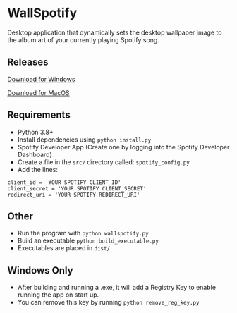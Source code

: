 # WallSpotify
Desktop application that dynamically sets the desktop wallpaper image to the album art of your currently playing Spotify song.

## Releases

[Download for Windows](WallSpotify.exe)

[Download for MacOS](WallSpotify-MacOS.zip) 

## Requirements
- Python 3.8+
- Install dependencies using `python install.py`
- Spotify Developer App (Create one by logging into the Spotify Developer Dashboard)
- Create a file in the `src/` directory called: `spotify_config.py`
- Add the lines:
```
client_id = 'YOUR SPOTIFY CLIENT_ID'
client_secret = 'YOUR SPOTIFY CLIENT_SECRET'
redirect_uri = 'YOUR SPOTIFY REDIRECT_URI'
```

## Other
- Run the program with `python wallspotify.py`
- Build an executable `python build_executable.py`
- Executables are placed in `dist/`

## Windows Only
- After building and running a .exe, it will add a Registry Key to enable running the app on start up.
- You can remove this key by running `python remove_reg_key.py`


